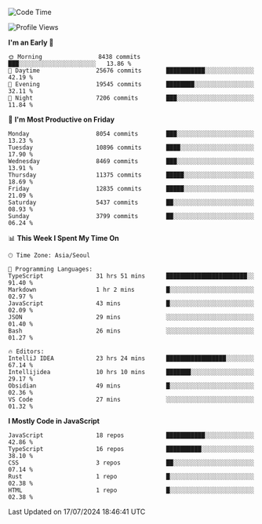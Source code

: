 <!--START_SECTION:waka-->
![Code Time](http://img.shields.io/badge/Code%20Time-6%2C416%20hrs%2030%20mins-blue)

![Profile Views](http://img.shields.io/badge/Profile%20Views-0-blue)

**I'm an Early 🐤** 

```text
🌞 Morning                8438 commits        ███░░░░░░░░░░░░░░░░░░░░░░   13.86 % 
🌆 Daytime                25676 commits       ███████████░░░░░░░░░░░░░░   42.19 % 
🌃 Evening                19545 commits       ████████░░░░░░░░░░░░░░░░░   32.11 % 
🌙 Night                  7206 commits        ███░░░░░░░░░░░░░░░░░░░░░░   11.84 % 
```
📅 **I'm Most Productive on Friday** 

```text
Monday                   8054 commits        ███░░░░░░░░░░░░░░░░░░░░░░   13.23 % 
Tuesday                  10896 commits       ████░░░░░░░░░░░░░░░░░░░░░   17.90 % 
Wednesday                8469 commits        ███░░░░░░░░░░░░░░░░░░░░░░   13.91 % 
Thursday                 11375 commits       █████░░░░░░░░░░░░░░░░░░░░   18.69 % 
Friday                   12835 commits       █████░░░░░░░░░░░░░░░░░░░░   21.09 % 
Saturday                 5437 commits        ██░░░░░░░░░░░░░░░░░░░░░░░   08.93 % 
Sunday                   3799 commits        ██░░░░░░░░░░░░░░░░░░░░░░░   06.24 % 
```


📊 **This Week I Spent My Time On** 

```text
🕑︎ Time Zone: Asia/Seoul

💬 Programming Languages: 
TypeScript               31 hrs 51 mins      ███████████████████████░░   91.40 % 
Markdown                 1 hr 2 mins         █░░░░░░░░░░░░░░░░░░░░░░░░   02.97 % 
JavaScript               43 mins             █░░░░░░░░░░░░░░░░░░░░░░░░   02.09 % 
JSON                     29 mins             ░░░░░░░░░░░░░░░░░░░░░░░░░   01.40 % 
Bash                     26 mins             ░░░░░░░░░░░░░░░░░░░░░░░░░   01.27 % 

🔥 Editors: 
IntelliJ IDEA            23 hrs 24 mins      █████████████████░░░░░░░░   67.14 % 
Intellijidea             10 hrs 10 mins      ███████░░░░░░░░░░░░░░░░░░   29.17 % 
Obsidian                 49 mins             █░░░░░░░░░░░░░░░░░░░░░░░░   02.36 % 
VS Code                  27 mins             ░░░░░░░░░░░░░░░░░░░░░░░░░   01.32 % 
```

**I Mostly Code in JavaScript** 

```text
JavaScript               18 repos            ███████████░░░░░░░░░░░░░░   42.86 % 
TypeScript               16 repos            ██████████░░░░░░░░░░░░░░░   38.10 % 
CSS                      3 repos             ██░░░░░░░░░░░░░░░░░░░░░░░   07.14 % 
Rust                     1 repo              █░░░░░░░░░░░░░░░░░░░░░░░░   02.38 % 
HTML                     1 repo              █░░░░░░░░░░░░░░░░░░░░░░░░   02.38 % 
```




 Last Updated on 17/07/2024 18:46:41 UTC
<!--END_SECTION:waka-->
